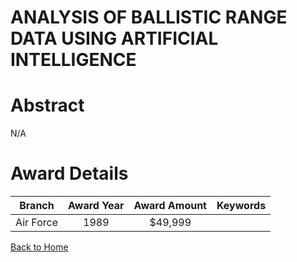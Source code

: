 
ANALYSIS OF BALLISTIC RANGE DATA USING ARTIFICIAL INTELLIGENCE
==============================================================

# Abstract


N/A  

# Award Details

|Branch|Award Year|Award Amount|Keywords|
| :---: | :---: | :---: | :---: |
|Air Force|1989|$49,999||
  
  


[Back to Home](https://github.com/chrischow/dod_sbir_awards)